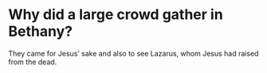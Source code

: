 # Why did a large crowd gather in Bethany?

They came for Jesus’ sake and also to see Lazarus, whom Jesus had raised from the dead.
